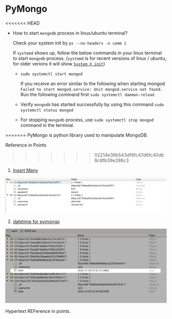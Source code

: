 # PyMongo

<<<<<<< HEAD
- How to start `mongodb` process in linux/ubuntu terminal?
    
    Check your system init by `ps --no-headers -o comm 1`
    
    If `systemd` shows up, follow the below commands in your linux terminal to start `mongodb` process. (`systemd` is for recent versions of linux / ubuntu, for older verions it will show <a href="https://docs.mongodb.com/manual/tutorial/install-mongodb-on-ubuntu/#id2">`System V init`</a>)
    - `sudo systemctl start mongod` 
        
        If you receive an error similar to the following when starting mongod
        `Failed to start mongod.service: Unit mongod.service not found.`
        Run the following command first `sudo systemctl daemon-reload`
    
    - Verify `mongodb` has started successfully by using this command `sudo systemctl status mongod`

    - For stopping `mongodb` process, use `sudo systemctl stop mongod` command in the terminal.
        
        

=======
PyMongo is python library used to manipulate MongoDB.

Reference in Points
>>>>>>> 02214e36b543df8fc47d6fc40db8c8fb39e286c3


1. <a href = "insert_many.py">Insert Many</a>


![](insert_many.png)


2. <a href = "datetime_and_filter_for_pymongo.py">datetime for pymongo</a>


![](datetime_mongod.jpeg)

Hypertext REFerence in points.
